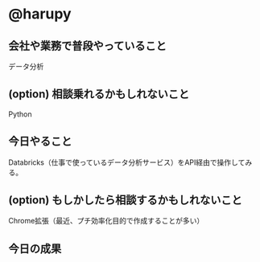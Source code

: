 # @harupy

## 会社や業務で普段やっていること
データ分析

## (option) 相談乗れるかもしれないこと
Python

## 今日やること
Databricks（仕事で使っているデータ分析サービス）をAPI経由で操作してみる。

## (option) もしかしたら相談するかもしれないこと
Chrome拡張（最近、プチ効率化目的で作成することが多い）

## 今日の成果

